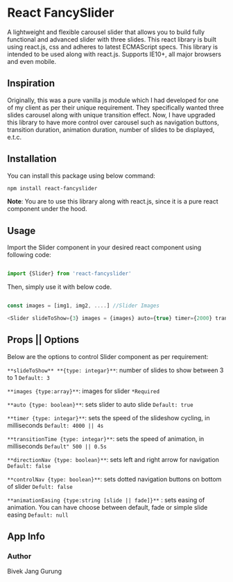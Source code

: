 # React FancySlider

A lightweight and flexible carousel slider that allows you to build fully functional and advanced slider with three slides. This react library is built using react.js, css and adheres to latest ECMAScript specs. This library is intended to be used along with react.js.
Supports IE10+, all major browsers and even mobile.

## Inspiration

Originally, this was a pure vanilla js module which I had developed for one of my client as per their unique requirement. They specifically wanted three slides carousel along with unique transition effect. Now, I have upgraded this library to have more control over carousel such as navigation buttons, transition duration, animation duration, number of slides to be displayed, e.t.c.


## Installation

You can install this package using below command:

```bash
npm install react-fancyslider
```

**Note**: You are to use this library along with react.js, since it is a pure react component under the hood.

## Usage

Import the Slider component in your desired react component using following code:


```javascript

import {Slider} from 'react-fancyslider'

```

Then, simply use it with below code.


```javascript

const images = [img1, img2, ....] //Slider Images

<Slider slideToShow={3} images = {images} auto={true} timer={2000} transitionTime = {500} directionNav = {true} controlNav={true} gap={50} animationEasing = '' />

```


## Props || Options

Below are the options to control Slider component as per requirement:

`**slideToShow** **{type: integar}**`: number of slides to show between 3 to 1 `Default: 3`

`**images {type:array}**`: images for slider `*Required`

`**auto {type: boolean}**`: sets slider to auto slide `Default: true`

`**timer {type: integar}**`: sets the speed of the slideshow cycling, in milliseconds `Default: 4000 || 4s`

`**transitionTime {type: integar}**`: sets the speed of animation, in milliseconds `Default" 500 || 0.5s`

`**directionNav {type: boolean}**`: sets left and right arrow for navigation `Default: false`

`**controlNav {type: boolean}**`: sets dotted navigation buttons on bottom of slider  `Defult: false`

`**animationEasing {type:string [slide || fade]}**` : sets easing of animation. You can have choose between default, fade or simple slide easing  `Default: null`



## App Info
### Author
Bivek Jang Gurung




